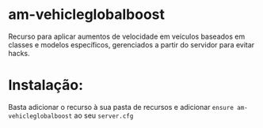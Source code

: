 # am-vehicleglobalboost
Recurso para aplicar aumentos de velocidade em veículos baseados em classes e modelos específicos, gerenciados a partir do servidor para evitar hacks.

# Instalação:
Basta adicionar o recurso à sua pasta de recursos e adicionar `ensure am-vehicleglobalboost` ao seu `server.cfg`

